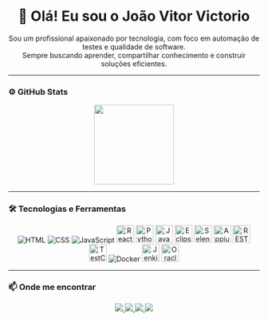 <h1 align="center">👋 Olá! Eu sou o João Vitor Victorio</h1>

<p align="center">
Sou um profissional apaixonado por tecnologia, com foco em automação de testes e qualidade de software.<br>
Sempre buscando aprender, compartilhar conhecimento e construir soluções eficientes.
</p>

---

### ⚙️ GitHub Stats

<div align="center">
  <img height="160em" src="https://github-readme-stats.vercel.app/api?username=JoaoVitorVictorio&include_all_commits=true&count_private=true&show_icons=true&line_height=20&title_color=7A7ADB&icon_color=2234AE&text_color=D3D3D3&bg_color=0,000000,130F40" />
  
  <!-- Linguagens mais usadas no repositório (comente se preferir esconder) -->
  <!-- <img height="160em" src="https://github-readme-stats.vercel.app/api/top-langs?username=JoaoVitorVictorio&layout=compact&title_color=7A7ADB&icon_color=2234AE&text_color=D3D3D3&bg_color=0,000000,130F40"/> -->
</div>

---

### 🛠️ Tecnologias e Ferramentas

<div align="center">
  <img src="https://icongr.am/devicon/html5-original.svg?size=35" alt="HTML" />
  <img src="https://icongr.am/devicon/css3-original.svg?size=35" alt="CSS" />
  <img src="https://icongr.am/devicon/javascript-original.svg?size=35" alt="JavaScript" />
  <img src="https://www.svgrepo.com/show/452092/react.svg" height="35" alt="React" />
  <img src="https://www.svgrepo.com/show/354238/python.svg" height="35" alt="Python" />
  <img src="https://www.svgrepo.com/show/184143/java.svg" height="35" alt="Java" />
  <img src="https://www.svgrepo.com/show/353685/eclipse-icon.svg" height="35" alt="Eclipse" />
  <img src="https://www.svgrepo.com/show/354321/selenium.svg" height="35" alt="Selenium" />
  <img src="https://www.svgrepo.com/show/353413/appium.svg" height="35" alt="Appium" />
  <img src="https://cdn-images-1.medium.com/max/480/1*dbeTcEaIPgyZZ6aaC519RQ.png" height="35" alt="REST Assured" />
  <img src="https://img.informer.com/icons/png/128/7453/7453526.png" height="35" alt="TestComplete" />
  <img src="https://icongr.am/devicon/docker-original-wordmark.svg?size=35" alt="Docker" />
  <img src="https://www.vectorlogo.zone/logos/jenkins/jenkins-icon.svg" height="35" alt="Jenkins" />
  <img src="https://www.svgrepo.com/show/354152/oracle.svg" height="35" alt="Oracle DB" />
</div>

---

### 📫 Onde me encontrar

<div align="center">
  <a href="mailto:joaovitorvictorio@gmail.com">
    <img src="https://img.shields.io/badge/Gmail-D14836?style=for-the-badge&logo=gmail&logoColor=white" />
  </a>
  <a href="https://instagram.com/joaovitorvictorio" target="_blank">
    <img src="https://img.shields.io/badge/-Instagram-%23E4405F?style=for-the-badge&logo=instagram&logoColor=white" />
  </a>
  <a href="https://www.linkedin.com/in/jo%C3%A3o-vitor-victorio-0648a116b/" target="_blank">
    <img src="https://img.shields.io/badge/-LinkedIn-%230077B5?style=for-the-badge&logo=linkedin&logoColor=white" />
  </a>
  <a href="https://wa.me/5543996719910" target="_blank">
    <img src="https://img.shields.io/badge/WhatsApp-25D366?style=for-the-badge&logo=whatsapp&logoColor=white" />
  </a>
</div>
